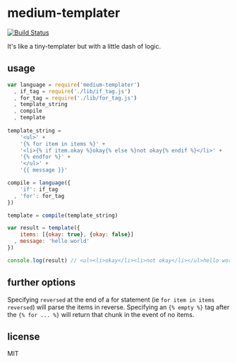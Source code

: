 medium-templater
====

[![Build Status](https://travis-ci.org/jarofghosts/medium-templater.png?branch=master)](https://travis-ci.org/jarofghosts/medium-templater)

It's like a tiny-templater but with a little dash of logic.

## usage

```js
var language = require('medium-templater')
  , if_tag = require('./lib/if_tag.js')
  , for_tag = require('./lib/for_tag.js')
  , template_string
  , compile
  , template
  
template_string =
    '<ul>' +
    '{% for item in items %}' +
    '<li>{% if item.okay %}okay{% else %}not okay{% endif %}</li>' +
    '{% endfor %}' +
    '</ul>' +
    '{{ message }}'

compile = language({
    'if': if_tag
  , 'for': for_tag
})

template = compile(template_string)

var result = template({
    items: [{okay: true}, {okay: false}]
  , message: 'hello world'
})

console.log(result) // <ul><li>okay</li><li>not okay</li></ul>hello world
```

## further options

Specifying `reversed` at the end of a for statement
(ie `for item in items reversed`) will parse the items in reverse. Specifying
an `{% empty %}` tag after the `{% for ... %}` will return that chunk in the
event of no items.

## license

MIT
